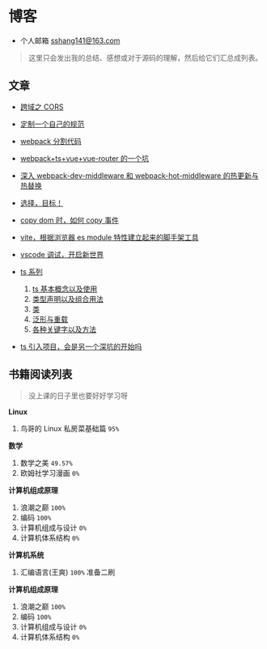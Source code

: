 # 博客

-   个人邮箱 sshang141@163.com

> 这里只会发出我的总结、感想或对于源码的理解，然后给它们汇总成列表。

## 文章

-   [跨域之 CORS](./articles/will/跨域之CORS.md)
-   [定制一个自己的规范](./articles/will/规范.md)
-   [webpack 分割代码](./articles/will/webpack打包分割代码.md)
-   [webpack+ts+vue+vue-router 的一个坑](./articles/will/webpack+ts+vue+vue-router的一个坑.md)
-   [深入 webpack-dev-middleware 和 webpack-hot-middleware 的热更新与热替换](https://github.com/shulandmimi/blog/issues/2)
-   [选择，目标！](https://github.com/shulandmimi/blog/issues/3)
-   [copy dom 时，如何 copy 事件](https://github.com/shulandmimi/blog/issues/5)
-   [vite，根据浏览器 es module 特性建立起来的脚手架工具](https://github.com/shulandmimi/blog/issues/6)
-   [vscode 调试，开启新世界](https://github.com/shulandmimi/blog/issues/7)

-   [ts 系列](./articles/will/ts)
    1. [ts 基本概念以及使用](./articles/will/ts/1_ts基本概念以及使用.md)
    2. [类型声明以及组合用法](./articles/will/ts/2_类型声明以及组合用法.md)
    3. [类](./articles/will/ts/3_类.md)
    4. [泛形与重载](articles/will/ts/4_泛形与重载.md)
    5. [各种关键字以及方法](articles/will/ts/5_各种关键字以及方法.md)
-   [ts 引入项目，会是另一个深坑的开始吗](./articles/will/ts引入项目，会是另一个深坑的开始吗.md)

## 书籍阅读列表

> 没上课的日子里也要好好学习呀

**Linux**

1. 鸟哥的 Linux 私房菜基础篇 `95%`

**数学**

1. 数学之美 `49.57%`
2. 欧姆社学习漫画 `0%`

**计算机组成原理**

1. 浪潮之巅 `100%`
2. 编码 `100%`
3. 计算机组成与设计 `0%`
4. 计算机体系结构 `0%`

**计算机系统**

1. 汇编语言(王爽) `100%` 准备二刷

**计算机组成原理**

1. 浪潮之巅 `100%`
2. 编码 `100%`
3. 计算机组成与设计 `0%`
4. 计算机体系结构 `0%`
